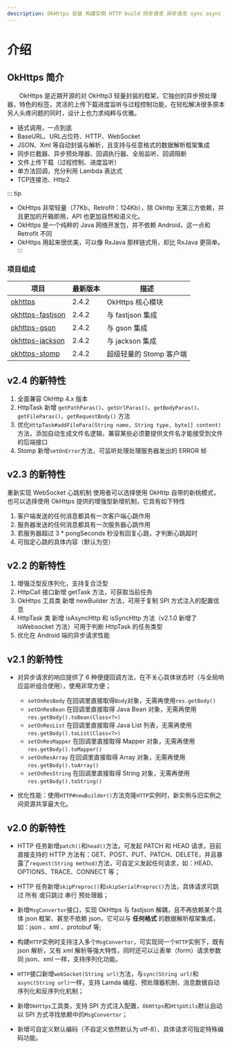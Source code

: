 ```yaml
---
description: OkHttps 安装 构建实例 HTTP build 同步请求 异步请求 sync async BaseUrl request webSocket gradle maven ejlchina
---
```


# 介绍

## OkHttps 简介

　　OkHttps 是近期开源的对 OkHttp3 轻量封装的框架，它独创的异步预处理器，特色的标签，灵活的上传下载进度监听与过程控制功能，在轻松解决很多原本另人头疼问题的同时，设计上也力求纯粹与优雅。

 * 链式调用，一点到底
 * BaseURL、URL占位符、HTTP、WebSocket
 * JSON、Xml 等自动封装与解析，且支持与任意格式的数据解析框架集成
 * 同步拦截器、异步预处理器、回调执行器、全局监听、回调阻断
 * 文件上传下载（过程控制、进度监听）
 * 单方法回调，充分利用 Lambda 表达式
 * TCP连接池、Http2

::: tip
* OkHttps 非常轻量（77Kb，Retrofit：124Kb），除 Okhttp 无第三方依赖，并且更加的开箱即用，API 也更加自然和语义化。
* OkHttps 是一个纯粹的 Java 网络开发包，并不依赖 Android，这一点和 Retrofit 不同
* OkHttps 用起来很优美，可以像 RxJava 那样链式用，却比 RxJava 更简单。
:::

### 项目组成

项目 | 最新版本 | 描述
-|-|-
[okhttps](https://gitee.com/ejlchina-zhxu/okhttps) | 2.4.2 | OkHttps 核心模块
[okhttps-fastjson](https://gitee.com/ejlchina-zhxu/okhttps/tree/master/okhttps-fastjson) | 2.4.2 | 与 fastjson 集成
[okhttps-gson](https://gitee.com/ejlchina-zhxu/okhttps/tree/master/okhttps-gson) | 2.4.2 | 与 gson 集成
[okhttps-jackson](https://gitee.com/ejlchina-zhxu/okhttps/tree/master/okhttps-jackson) | 2.4.2 | 与 jackson 集成
[okhttps-stomp](https://gitee.com/ejlchina-zhxu/okhttps-stomp) | 2.4.2 | 超级轻量的 Stomp 客户端

## v2.4 的新特性

1. 全面兼容 OkHttp 4.x 版本
2. HttpTask 新增 `getPathParas()`、`getUrlParas()`、`getBodyParas()`、`getFileParas()`、`getRequestBody()` 方法
3. 优化`HttpTask#addFilePara(String name, String type, byte[] content)`方法，添加自动生成文件名逻辑，兼容某些必须要提供文件名才能接受到文件的后端接口
4. Stomp 新增`setOnError`方法，可监听处理处理服务器发出的 ERROR 帧

## v2.3 的新特性

重新实现 WebSocket 心跳机制
使用者可以选择使用 OkHttp 自带的新桃模式，也可以选择使用 OkHttps 提供的增强型新增机制，它具有如下特性

1. 客户端发送的任何消息都具有一次客户端心跳作用
2. 服务器发送的任何消息都具有一次服务器心跳作用
3. 若服务器超过 3 * pongSeconds 秒没有回复心跳，才判断心跳超时
4. 可指定心跳的具体内容（默认为空）

## v2.2 的新特性

1. 增强泛型反序列化，支持复合泛型
2. HttpCall 接口新增 getTask 方法，可获取当前任务
3. OkHttps 工具类 新增 newBuilder 方法，可用于复制 SPI 方式注入的配置信息
4. HttpTask 类 新增 isAsyncHttp 和 isSyncHttp 方法（v2.1.0 新增了 isWebsocket 方法）可用于判断 HttpTask 的任务类型
5. 优化在 Android 端的异步请求性能

## v2.1 的新特性

* 对异步请求的响应提供了 6 种便捷回调方法，在不关心具体状态时（与全局响应监听组合使用），使用非常方便；
  - `setOnResBody` 在回调里直接取得`Body`对象，无需再使用`res.getBody()`
  - `setOnResBean` 在回调里直接取得 Java Bean 对象，无需再使用`res.getBody().toBean(Class<?>)`
  - `setOnResList` 在回调里直接取得 Java List 列表，无需再使用`res.getBody().toList(Class<?>)`
  - `setOnResMapper` 在回调里直接取得 Mapper 对象，无需再使用`res.getBody().toMapper()`
  - `setOnResArray` 在回调里直接取得 Array 对象，无需再使用`res.getBody().toArray()`
  - `setOnResString` 在回调里直接取得 String 对象，无需再使用`res.getBody().toString()`

* 优化性能：使用`HTTP#newBuilder()`方法克隆`HTTP`实例时，新实例与旧实例之间资源共享最大化。


## v2.0 的新特性

* HTTP 任务新增`patch()`和`head()`方法，可发起 PATCH 和 HEAD 请求，目前直接支持的 HTTP 方法有：GET、POST、PUT、PATCH、DELETE，并且暴露了`request(String method)`方法，可自定义发起任何请求，如：HEAD、OPTIONS、TRACE、CONNECT 等；

* HTTP 任务新增`skipPreproc()`和`skipSerialPreproc()`方法，具体请求可跳过 所有 或只跳过 串行 预处理器；

* 新增`MsgConvertor`接口，实现 OkHttps 与 fastjson 解耦，且不再依赖某个具体 json 框架、甚至不依赖 json，它可以与 **任何格式** 的数据解析框架集成，如：json 、xml 、protobuf 等;

* 构建`HTTP`实例时支持注入多个`MsgConvertor`，可实现同一个`HTTP`实例下，既有 json 解析，又有 xml 解析等强大特性，同时还可以让表单（form）请求参数 同 json、xml 一样，支持序列化功能。

* `HTTP`接口新增`webSocket(String url)`方法，与`sync(String url)`和`async(String url)`一样，支持 Lamda 编程、预处理器机制、消息数据自动序列化和反序列化机制；

* 新增`OkHttps`工具类，支持 SPI 方式注入配置，`OkHttps`和`HttpUtils`默认自动以 SPI 方式寻找依赖中的`MsgConvertor`；

* 新增可自定义默认编码（不自定义依然默认为 utf-8）、具体请求可指定特殊编码功能。

<br/>

<Vssue :title="$title" />
